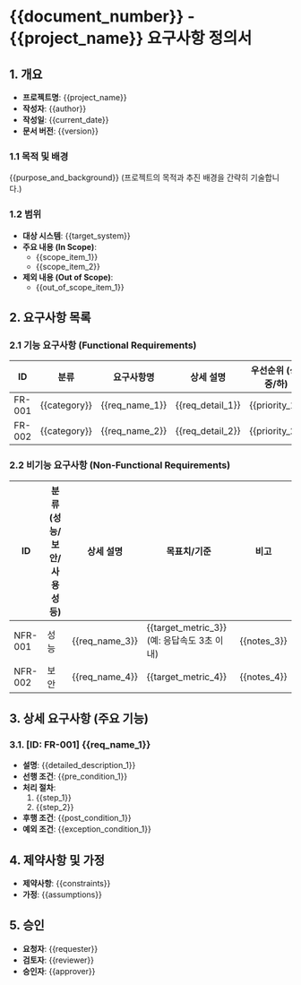 # {{document_number}} - {{project_name}} 요구사항 정의서

## 1. 개요
- **프로젝트명**: {{project_name}}
- **작성자**: {{author}}
- **작성일**: {{current_date}}
- **문서 버전**: {{version}}

### 1.1 목적 및 배경
{{purpose_and_background}} (프로젝트의 목적과 추진 배경을 간략히 기술합니다.)

### 1.2 범위
- **대상 시스템**: {{target_system}}
- **주요 내용 (In Scope)**:
    - {{scope_item_1}}
    - {{scope_item_2}}
- **제외 내용 (Out of Scope)**:
    - {{out_of_scope_item_1}}

## 2. 요구사항 목록
### 2.1 기능 요구사항 (Functional Requirements)
| ID | 분류 | 요구사항명 | 상세 설명 | 우선순위 (상/중/하) | 비고 |
|----|------|------------|-----------|---------------------|------|
| FR-001 | {{category}} | {{req_name_1}} | {{req_detail_1}} | {{priority_1}} | {{notes_1}} |
| FR-002 | {{category}} | {{req_name_2}} | {{req_detail_2}} | {{priority_2}} | {{notes_2}} |

### 2.2 비기능 요구사항 (Non-Functional Requirements)
| ID | 분류 (성능/보안/사용성 등) | 상세 설명 | 목표치/기준 | 비고 |
|----|--------------------------|-----------|-------------|------|
| NFR-001 | 성능 | {{req_name_3}} | {{target_metric_3}} (예: 응답속도 3초 이내) | {{notes_3}} |
| NFR-002 | 보안 | {{req_name_4}} | {{target_metric_4}} | {{notes_4}} |

## 3. 상세 요구사항 (주요 기능)

### 3.1. [ID: FR-001] {{req_name_1}}
- **설명**: {{detailed_description_1}}
- **선행 조건**: {{pre_condition_1}}
- **처리 절차**:
    1. {{step_1}}
    2. {{step_2}}
- **후행 조건**: {{post_condition_1}}
- **예외 조건**: {{exception_condition_1}}

## 4. 제약사항 및 가정
- **제약사항**: {{constraints}}
- **가정**: {{assumptions}}

## 5. 승인
- **요청자**: {{requester}}
- **검토자**: {{reviewer}}
- **승인자**: {{approver}}